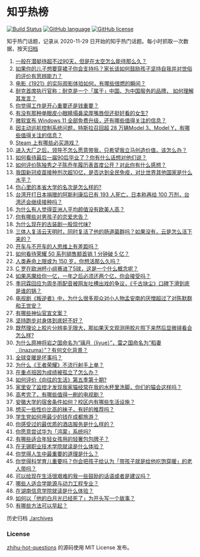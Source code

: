 # 知乎热榜
[![Build Status](https://github.com/ToWeLong/zhihu-hot-questions/workflows/CI/badge.svg)](https://github.com/ToWeLong/zhihu-hot-questions/actions)
[![GitHub language](https://img.shields.io/badge/language-golang-orange.svg)](https://golang.org/)
[![GitHub license](https://img.shields.io/github/license/ToWeLong/zhihu-hot-questions)](https://github.com/ToWeLong/zhihu-hot-questions/blob/main/LICENSE)

知乎热门话题，记录从 2020-11-29 日开始的知乎热门话题。每小时抓取一次数据，按天[归档](./archives)

<!-- BEGIN -->

1. [一般在潜艇待超不过90天，但是在太空怎么能待那么久？](https://www.zhihu.com/question/465762854)
1. [如果你的儿子想要穿裙子你会支持吗？家长该如何鼓励孩子坚持自我并对世俗的评价有思辨能力？](https://www.zhihu.com/question/467775786)
1. [电影《1921》的实际观影体验如何，有哪些很燃的瞬间？](https://www.zhihu.com/question/467463563)
1. [耐克首席执行官称：耐克是一个「属于」中国、为中国服务的品牌， 如何理解其发言？](https://www.zhihu.com/question/467825250)
1. [你觉得工作是开心重要还是钱重要？](https://www.zhihu.com/question/390664129)
1. [有没有那种单眼皮小眼睛塌鼻梁厚嘴唇但还挺好看的女生?](https://www.zhihu.com/question/312374216)
1. [微软宣布 Windows 11 全部免费升级，还有哪些值得关注的信息？](https://www.zhihu.com/question/467249610)
1. [因主动巡航控制系统问题，特斯拉召回超 28 万辆Model 3、Model Y，有哪些值得关注的信息？](https://www.zhihu.com/question/467798045)
1. [Steam 上有哪些必买游戏？](https://www.zhihu.com/question/35296900)
1. [进入大厂之后，领导不怎么愿意带我，只希望我立马创造价值，该怎么办？](https://www.zhihu.com/question/466550532)
1. [如何看待最后一届90后毕业了？你有什么话想对他们说？](https://www.zhihu.com/question/467748410)
1. [如何评价陈独秀之子陈乔年履历表首度公开？对此你有什么感想？](https://www.zhihu.com/question/464933522)
1. [我国新冠疫苗接种剂次超10亿，是否达到全民免疫，对比世界其他国家是什么水平？](https://www.zhihu.com/question/466845525)
1. [你心里的本省大学的名次是怎么样的?](https://www.zhihu.com/question/410179653)
1. [台湾开打日本捐赠的阿斯利康后已有 193 人死亡，日本称再给 100 万剂，台湾还会继续接种吗？](https://www.zhihu.com/question/467768491)
1. [为什么有人觉得亚洲人平均颜值没有欧美人高？](https://www.zhihu.com/question/433666039)
1. [你有哪些对男孩子的恋爱忠告？](https://www.zhihu.com/question/293676302)
1. [为什么现在的古装剧一股现代味?](https://www.zhihu.com/question/459603184)
1. [三体人复活云天明时，同时复活了他的肠道菌群吗？如果没有，云是怎么活下来的？](https://www.zhihu.com/question/466947516)
1. [开车与不开车的人思维上有差距吗？](https://www.zhihu.com/question/466319507)
1. [如何看待荣耀 50 系列销售额首销 1 分钟破 5 亿？](https://www.zhihu.com/question/467418330)
1. [人类寿命上限或为 150 岁，你想活那么久吗？](https://www.zhihu.com/question/466968884)
1. [C 罗在欧洲杯小组赛进了5球，这是一个什么概念呢？](https://www.zhihu.com/question/467069907)
1. [如果恶魔给你一亿，一年之后必须还两个亿，你会接受吗？](https://www.zhihu.com/question/392418796)
1. [季冠霖回应为周冬雨配音被网友吐槽出戏的争议，《千古玦尘》口碑下滑到底是谁的锅？](https://www.zhihu.com/question/467423413)
1. [电视剧《叛逆者》中，为什么很多观众对小人物孟安南的厌憎超过了对陈默群和王世安？](https://www.zhihu.com/question/467236348)
1. [有哪些神仙官宣文案？](https://www.zhihu.com/question/449182426)
1. [坚持跑步对身体到底好不好？](https://www.zhihu.com/question/461618978)
1. [既然理论上胶片分辨率无限大，那如果天文观测用胶片照下来然后显微镜看会怎么样?](https://www.zhihu.com/question/453975780)
1. [为什么原神将岩之国命名为“璃月（liyue）”，雷之国命名为“稻妻（inazuma）”？有何文化背景？](https://www.zhihu.com/question/466559443)
1. [全球变暖是坏事吗？](https://www.zhihu.com/question/290575660)
1. [为什么《王者荣耀》不流行射手上单？](https://www.zhihu.com/question/460375616)
1. [在重点班因为成绩被孤立了怎么办？](https://www.zhihu.com/question/466006319)
1. [如何评价《向往的生活》第五季第十期?](https://www.zhihu.com/question/466097156)
1. [家里安了监控才发现我家猫经常在我的水杯里洗脚，你们的猫会这样吗？](https://www.zhihu.com/question/459983017)
1. [高考完了，有哪些值得一刷的电视剧？](https://www.zhihu.com/question/464927679)
1. [安徽大学的宿舍条件如何？校区内有哪些生活设施？](https://www.zhihu.com/question/326840249)
1. [想买一些性价比高的袜子，有好的推荐吗？](https://www.zhihu.com/question/32272388)
1. [学生党如何用最少的钱在成都旅游？](https://www.zhihu.com/question/60378029)
1. [你感受过的最优质的酒店服务是什么样的？](https://www.zhihu.com/question/36082879)
1. [你愿意尝试华为「鸿蒙」系统吗?](https://www.zhihu.com/question/374012496)
1. [有哪些适合年轻女孩用的轻奢包包牌子？](https://www.zhihu.com/question/35179909)
1. [在无锡职业技术学院就读是什么体验？](https://www.zhihu.com/question/401647813)
1. [你觉得人生中最重要的道理是什么？](https://www.zhihu.com/question/465627192)
1. [你觉得科学育儿重要吗？你会把孩子给认为「带孩子就是给他吃饱穿暖」的老人带吗？](https://www.zhihu.com/question/464732842)
1. [可以给现在生活很艰难的我一些鼓励的话语或者是建议吗？](https://www.zhihu.com/question/465001166)
1. [哪些人适合学能源与动力工程专业？](https://www.zhihu.com/question/404778160)
1. [在湖南信息学院就读是什么体验？](https://www.zhihu.com/question/278345523)
1. [如何以「他的白月光已经死了」为开头写一个故事？](https://www.zhihu.com/question/435179014)
1. [有哪些方法可以早起？](https://www.zhihu.com/question/466318823)

<!-- END -->

历史归档 [./archives](./archives)


### License
[zhihu-hot-questions](https://github.com/towelong/zhihu-hot-questions) 的源码使用 MIT License 发布。